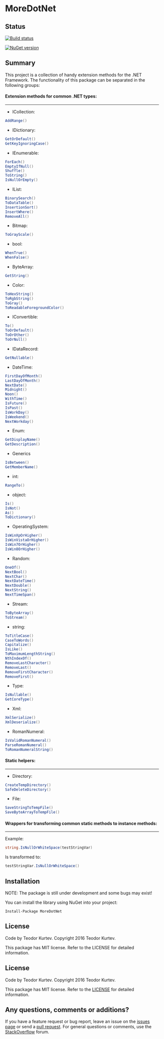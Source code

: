# MoreDotNet

## Status

[![Build status](https://ci.appveyor.com/api/projects/status/41edqunjstgy8vv5?svg=true)](https://ci.appveyor.com/project/Teodor92/moredotnet)

[![NuGet version](https://badge.fury.io/nu/MoreDotNet.svg)](https://badge.fury.io/nu/MoreDotNet)


## Summary

This project is a collection of handy extension methods for the .NET Framework. The functionality of this package can be separated in the following groups:

#### Extension methods for common .NET types:
---

* ICollection:

```cs 
AddRange() 
```

* IDictionary:

```cs 
GetOrDefault()
GetKeyIgnoringCase()
```

* IEnumerable:
```cs 
ForEach()
EmptyIfNull()
Shuffle()
ToString()
IsNullOrEmpty()
```

* IList:
```cs 
BinarySearch()
ToDataTable()
InsertionSort()
InsertWhere()
RemoveAll()
```

* Bitmap:
```cs 
ToGrayScale()
```

* bool:
```cs 
WhenTrue()
WhenFalse()
```

* ByteArray:
```cs 
GetString()
```

* Color:
```cs 
ToHexString()
ToRgbString()
ToGray()
ToReadableForegroundColor()
```

* IConvertible:
```cs 
To()
ToOrDefault()
ToOrOther()
ToOrNull()
```

* IDataRecord:
```cs 
GetNullable()
```

* DateTime:
```cs 
FirstDayOfMonth()
LastDayOfMonth()
NextDate()
Midnight()
Noon()
WithTime()
IsFuture()
IsPast()
IsWorkDay()
IsWeekend()
NextWorkday()
```

* Enum:
```cs 
GetDisplayName()
GetDescription()
```

* Generics
```cs 
IsBetween()
GetMemberName()
```

* int:
```cs 
RangeTo()
```

* object:
```cs 
Is()
IsNot()
As()
ToDictionary()
```

* OperatingSystem:
```cs 
IsWinXpOrHigher()
IsWinVistaOrHigher()
IsWin7OrHigher()
IsWin8OrHigher()
```

* Random:
```cs 
OneOf()
NextBool()
NextChar()
NextDateTime()
NextDouble()
NextString()
NextTimeSpan()
```

* Stream:
```cs 
ToByteArray()
ToStream()
```

* string:
```cs 
ToTitleCase()
CaseToWords()
Capitalize()
IsLike()
ToMaximumLengthString()
NthIndexOf()
RemoveLastCharacter()
RemoveLast()
RemoveFirstCharacter()
RemoveFirst()
```

* Type:
```cs 
IsNullable()
GetCoreType()
```

* Xml:
```cs 
XmlSerialize()
XmlDeserialize()
```

* RomanNumeral:
```cs 
IsValidRomanNumeral()
ParseRomanNumeral()
ToRomanNumeralString()
```

#### Static helpers:
---

* Directory:
```cs 
CreateTempDirectory()
SafeDeleteDirectory()
```

* File:
```cs 
SaveStringToTempFile()
SaveByteArrayToTempFile()
```

#### Wrappers for transforming common static methods to instance methods:
---

Example:
```cs
string.IsNullOrWhiteSpace(testStringVar)
```
Is transformed to:
```cs
testStringVar.IsNullOrWhiteSpace()
```

## Installation

NOTE: The package is still under development and some bugs may exist!

You can install the library using NuGet into your project:

```
Install-Package MoreDotNet
```

## License

Code by Teodor Kurtev. Copyright 2016 Teodor Kurtev.

This package has MIT license. Refer to the LICENSE for detailed information.

## License

Code by Teodor Kurtev. Copyright 2016 Teodor Kurtev.

This package has MIT license. Refer to the [LICENSE](https://github.com/Teodor92/MoreDotNet/blob/master/LICENSE) for detailed information.

## Any questions, comments or additions?

If you have a feature request or bug report, leave an issue on the [issues page](https://github.com/Teodor92/MoreDotNet/issues) or send a [pull request](https://github.com/Teodor92/MoreDotNet/pulls). For general questions or comments, use the [StackOverflow](http://stackoverflow.com/) forum.